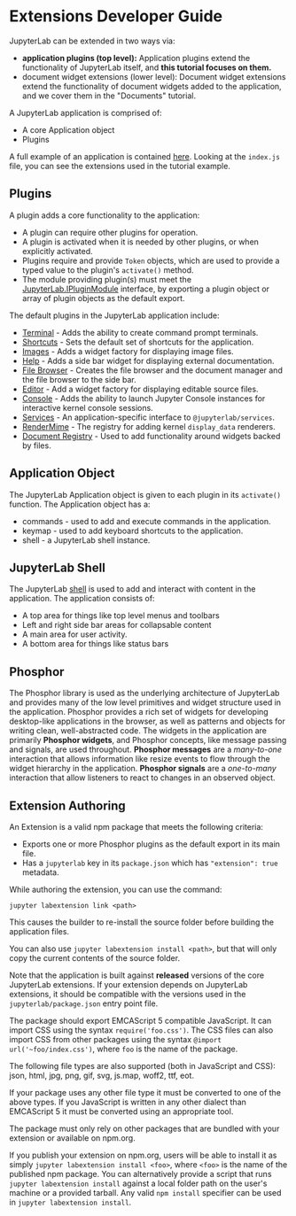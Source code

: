 # Extensions Developer Guide

JupyterLab can be extended in two ways via:

- **application plugins (top level):** Application plugins extend the
  functionality of JupyterLab itself, and **this tutorial focuses on them.**
- document widget extensions (lower level): Document widget extensions extend
  the functionality of document widgets added to the application, and we cover
  them in the "Documents" tutorial.

A JupyterLab application is comprised of:
- A core Application object
- Plugins

A full example of an application is contained [here](https://github.com/jupyterlab/jupyterlab/tree/master/examples/app).
Looking at the `index.js` file, you can see the extensions
used in the tutorial example.

## Plugins
A plugin adds a core functionality to the application:
- A plugin can require other plugins for operation.
- A plugin is activated when it is needed by other plugins, or when explicitly
activated.
- Plugins require and provide `Token` objects, which are used to provide
a typed value to the plugin's `activate()` method.
- The module providing plugin(s) must meet the [JupyterLab.IPluginModule](http://jupyterlab.github.io/jupyterlab/interfaces/_application_index_.jupyterlab.ipluginmodule.html) interface, by
exporting a plugin object or array of plugin objects as the default export.

The default plugins in the JupyterLab application include:
- [Terminal](https://github.com/jupyterlab/jupyterlab/blob/master/packages/terminal-extension/src/index.ts) - Adds the ability to create command prompt terminals.
- [Shortcuts](https://github.com/jupyterlab/jupyterlab/blob/master/packages/shortcuts-extension/src/index.ts) - Sets the default set of shortcuts for the application.
- [Images](https://github.com/jupyterlab/jupyterlab/blob/master/packages/imagewidget-extension/src/index.ts) - Adds a widget factory for displaying image files.
- [Help](https://github.com/jupyterlab/jupyterlab/blob/master/packages/help-extension/src/index.ts) - Adds a side bar widget for displaying external documentation.
- [File Browser](https://github.com/jupyterlab/jupyterlab/blob/master/packages/filebrowser-extension/src/index.ts) - Creates the file browser and the document manager and the file browser to the side bar.
- [Editor](https://github.com/jupyterlab/jupyterlab/blob/master/packages/editorwidget-extension/src/index.ts) - Add a widget factory for displaying editable source files.
- [Console](https://github.com/jupyterlab/jupyterlab/blob/master/packages/console-extension/src/index.ts) - Adds the ability to launch Jupyter Console instances for
interactive kernel console sessions.
- [Services](https://github.com/jupyterlab/jupyterlab/blob/master/packages/services-extension/src/index.ts) - An application-specific interface to `@jupyterlab/services`.
- [RenderMime](https://github.com/jupyterlab/jupyterlab/blob/master/packages/rendermime-extension/src/index.ts) - The registry for adding kernel `display_data` renderers.
- [Document Registry](https://github.com/jupyterlab/jupyterlab/blob/master/packages/docregistry-extension/src/index.ts) - Used to add functionality around widgets backed by files.

## Application Object
The JupyterLab Application object is given to each plugin in
its `activate()` function.  The Application object has a:
- commands - used to add and execute commands in the application.
- keymap - used to add keyboard shortcuts to the application.
- shell - a JupyterLab shell instance.

## JupyterLab Shell
The JupyterLab [shell](http://jupyterlab.github.io/jupyterlab/classes/_application_shell_.applicationshell.html) is used to add and interact with content in the
application.  The application consists of:

- A top area for things like top level menus and toolbars
- Left and right side bar areas for collapsable content
- A main area for user activity.
- A bottom area for things like status bars

## Phosphor
The Phosphor library is used as the underlying architecture of JupyterLab and provides
many of the low level primitives and widget structure used in the application.
Phosphor provides a rich set of widgets for developing desktop-like applications
in the browser, as well as patterns and objects for writing clean,
well-abstracted code.  The widgets in the application are primarily **Phosphor
widgets**, and Phosphor concepts, like message passing and signals, are used
throughout.  **Phosphor messages** are a *many-to-one* interaction that allows
information like resize events to flow through the widget hierarchy in
the application.  **Phosphor signals** are a *one-to-many* interaction that allow
listeners to react to changes in an observed object.


## Extension Authoring
An Extension is a valid npm package that meets the following criteria:
  - Exports one or more Phosphor plugins as the default export in its 
    main file.
  - Has a `jupyterlab` key in its `package.json` which has 
    `"extension": true` metadata.

While authoring the extension, you can use the command:

```
jupyter labextension link <path>
```

This causes the builder to re-install the source folder before building
the application files.

You can also use `jupyter labextension install <path>`, but that will
only copy the current contents of the source folder.

Note that the application is built against **released** versions of the
core JupyterLab extensions.  If your extension depends on JupyterLab
extensions, it should be compatible with the versions used in the
`jupyterlab/package.json` entry point file.

The package should export EMCAScript 5 compatible JavaScript.  It can 
import CSS using the syntax `require('foo.css')`.  The CSS files
can also import CSS from other packages using the syntax 
`@import url('~foo/index.css')`, where `foo` is the name of the package.

The following file types are also supported (both in JavaScript and CSS):
json, html, jpg, png, gif, svg, js.map, woff2, ttf, eot.

If your package uses any other file type it must be converted to one of 
the above types.  If you JavaScript is written in any other dialect than
EMCAScript 5 it must be converted using an appropriate tool.

The package must only rely on other packages that are bundled with your extension or available on npm.org.

If you publish your extension on npm.org, users will be able to 
install it as simply `jupyter labextension install <foo>`, where
`<foo>` is the name of the published npm package.  You can alternatively
provide a script that runs `jupyter labextension install` against a 
local folder path on the user's machine or a provided tarball.  Any
valid `npm install` specifier can be used in `jupyter labextension install`.



